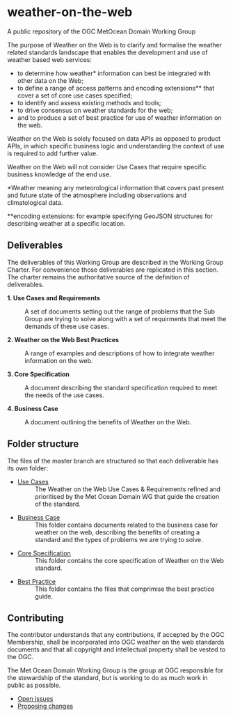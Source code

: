 # weather-on-the-web
A public repository of the OGC MetOcean Domain Working Group

The purpose of Weather on the Web is to clarify and formalise the weather related standards landscape that enables the development and use of weather based web services: 

- to determine how weather* information can best be integrated with other data on the Web; 
- to define a range of access patterns and encoding extensions** that cover a set of core use cases specified; 
- to identify and assess existing methods and tools; 
- to drive consensus on weather standards for the web;
- and to produce a set of best practice for use of weather information on the web.

Weather on the Web is solely focused on data APIs as opposed to product APIs, in which specific business logic and understanding the context of use is required to add further value. 

Weather on the Web will not consider Use Cases that require specific business knowledge of the end use. 

*Weather meaning any meteorological information that covers past present and future state of the atmosphere including observations and climatological data.

**encoding extensions: for example specifying GeoJSON structures for describing weather at a specific location.


## Deliverables
The deliverables of this Working Group are described in the Working Group Charter. For convenience those deliverables are replicated in this section. The charter remains the authoritative source of the definition of deliverables.

**1. Use Cases and Requirements**<dd>A set of documents setting out the range of problems that the Sub Group are trying to solve along with a set of requirments that meet the demands of these use cases.</dd>

**2. Weather on the Web Best Practices**<dd>A range of examples and descriptions of how to integrate weather information on the web.</dd>

**3. Core Specification**<dd>A document describing the standard specification required to meet the needs of the use cases.</dd>

**4. Business Case**<dd>A document outlining the benefits of Weather on the Web.</dd>

## Folder structure
The files of the master branch are structured so that each deliverable has its own folder:
* [Use Cases](https://github.com/opengeospatial/weather-on-the-web/tree/master/use-cases)<dd>The Weather on the Web Use Cases &amp; Requirements refined and prioritised by the Met Ocean Domain WG that guide the creation of the standard.
</dd>

* [Business Case](https://github.com/opengeospatial/weather-on-the-web/tree/master/business-case)<dd>This folder contains documents related to the business case for weather on the web, describing the benefits of creating a standard and the types of problems we are trying to solve.
</dd>

* [Core Specification](https://github.com/opengeospatial/weather-on-the-web/tree/master/Specification)<dd>This folder contains the core specification of Weather on the Web standard.
</dd>

* [Best Practice](https://github.com/opengeospatial/weather-on-the-web/tree/master/best%20practice)<dd>This folder contains the files that comprimise the best practice guide.
</dd>

## Contributing

The contributor understands that any contributions, if accepted by the OGC Membership, shall be incorporated into OGC weather on the web standards documents and that all copyright and intellectual property shall be vested to the OGC.

The Met Ocean Domain Working Group is the group at OGC responsible for the stewardship of the standard, but is working to do as much work in public as possible.

* [Open issues](https://github.com/opengeospatial/weather-on-the-web/issues)
* [Proposing changes](https://github.com/opengeospatial/weather-on-the-web/wiki/Propose-a-change-to-a-draft-wow-specification-document)
